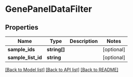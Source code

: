 # GenePanelDataFilter

## Properties
Name | Type | Description | Notes
------------ | ------------- | ------------- | -------------
**sample_ids** | **string[]** |  | [optional] 
**sample_list_id** | **string** |  | [optional] 

[[Back to Model list]](../README.md#documentation-for-models) [[Back to API list]](../README.md#documentation-for-api-endpoints) [[Back to README]](../README.md)


